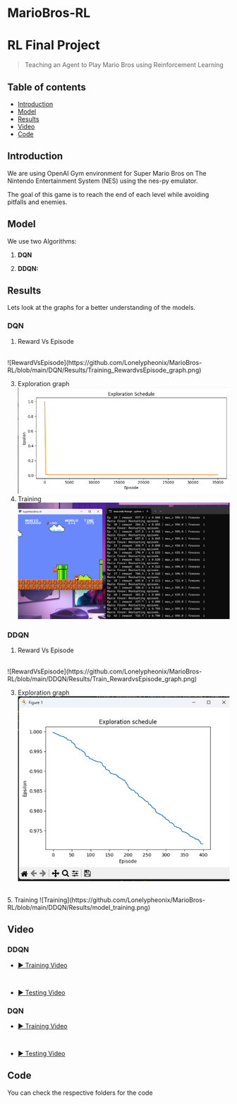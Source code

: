 # MarioBros-RL
# RL Final Project
> Teaching an Agent to Play Mario Bros using Reinforcement Learning

## Table of contents
* [Introduction](#Introduction)
* [Model](#Model)
*  [Results](#Results)
*  [Video](#Video)
* [Code](#Code)

## Introduction

We are using OpenAI Gym environment for Super Mario Bros on The Nintendo Entertainment System (NES) using the nes-py emulator.

The goal of this game is to reach the end of each level while avoiding pitfalls and enemies.

## Model

We use two Algorithms:

1.   **DQN**  

2.   **DDQN:**  


## Results

Lets look at the graphs for a better understanding of the models.

### DQN
1.  Reward Vs Episode
   <br>
![RewardVsEpisode](https://github.com/Lonelypheonix/MarioBros-RL/blob/main/DQN/Results/Training_RewardvsEpisode_graph.png)

3. Exploration graph
   <br>
![Exploration](https://github.com/Lonelypheonix/MarioBros-RL/blob/main/DQN/Results/Exploration_graph.png)
5. Training 
![Training](https://github.com/Lonelypheonix/MarioBros-RL/blob/main/DQN/Results/model_Training.png)
### DDQN
1. Reward Vs Episode
 <br>
![RewardVsEpisode](https://github.com/Lonelypheonix/MarioBros-RL/blob/main/DDQN/Results/Train_RewardvsEpisode_graph.png)

3. Exploration graph
   <br> 
![Exploration](https://github.com/Lonelypheonix/MarioBros-RL/blob/main/DDQN/Results/Exploration_graph.png)
<br>
5. Training 
![Training](https://github.com/Lonelypheonix/MarioBros-RL/blob/main/DDQN/Results/model_training.png)

## Video

### DDQN
- [▶️ Training Video](https://github.com/Lonelypheonix/MarioBros-RL/blob/main/DDQN/Results/Mario_train_DDQN.mp4) 
<br>

- [▶️ Testing Video](https://github.com/Lonelypheonix/MarioBros-RL/blob/main/DDQN/Results/Mario_test_DDQN.mp4)

### DQN
- [▶️ Training Video](https://github.com/Lonelypheonix/MarioBros-RL/blob/main/DQN/Results/Mario_train_DQN.mp4)
<br>

- [▶️ Testing Video](https://github.com/Lonelypheonix/MarioBros-RL/blob/main/DQN/Results/Mario_test_DQN.mp4)



## Code 
You can check the respective folders for the code
